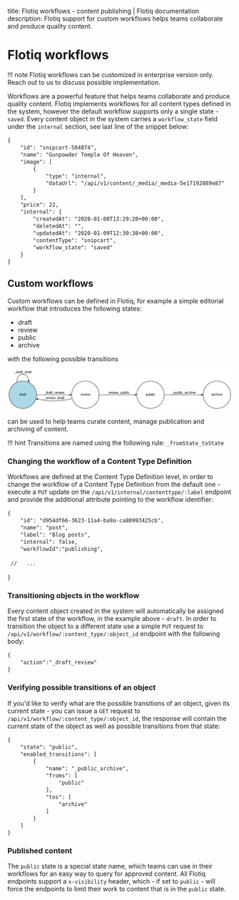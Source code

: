 title: Flotiq workflows - content publishing | Flotiq documentation
description: Flotiq support for custom workflows helps teams collaborate and produce quality content.

# Flotiq workflows

!!! note 
    Flotiq workflows can be customized in enterprise version only. 
    Reach out to us to discuss possible implementation.

Workflows are a powerful feature that helps teams collaborate and produce quality content. 
Flotiq implements workflows for all content types defined in the system, however the default 
workflow supports only a single state - `saved`. Every content object in the system carries a `workflow_state` field under the `internal` section, see last line of the snippet below:

```
{
    "id": "snipcart-584874",
    "name": "Gunpowder Temple Of Heaven",
    "image": [
        {
            "type": "internal",
            "dataUrl": "/api/v1/content/_media/_media-5e17192889e87"
        }
    ],
    "price": 22,
    "internal": {
        "createdAt": "2020-01-08T13:29:28+00:00",
        "deletedAt": "",
        "updatedAt": "2020-01-09T12:30:38+00:00",
        "contentType": "snipcart",
        "workflow_state": "saved"
    }
}
```

## Custom workflows

Custom workflows can be defined in Flotiq, for example a simple editorial workflow that introduces the following states:

- draft
- review
- public
- archive

with the following possible transitions

![](./images/publishing-workflow.svg)

can be used to help teams curate content, manage publication and archiving of content.

!!! hint
    Transitions are named using the following rule: `_fromState_toState`


### Changing the workflow of a Content Type Definition

Workflows are defined at the Content Type Definition level, in order to change the workflow of a Content Type Definition from the default one - execute a `PUT` update on the `/api/v1/internal/contenttype/:label` endpoint and provide the additional attribute pointing to the workflow identifier:

```
{
    "id": "d954df66-3623-11a4-ba9a-ca80993425cb",
    "name": "post",
    "label": "Blog posts",
    "internal": false,
    "workflowId":"publishing",

 //   ...

}
```

### Transitioning objects in the workflow

Every content object created in the system will automatically be assigned the first state of the workflow, in the example above - `draft`. In order to transition the object to a different state use a simple `PUT` request to `/api/v1/workflow/:content_type/:object_id` endpoint with the following body:

```
{
    "action":"_draft_review"
}
```

### Verifying possible transitions of an object

If you'd like to verify what are the possible transitions of an object, given its current state - you can issue a `GET` request to `/api/v1/workflow/:content_type/:object_id`, the response will contain the current state of the object as well as possible transitions from that state:

```
{
    "state": "public",
    "enabled_transitions": [
        {
            "name": "_public_archive",
            "froms": [
                "public"
            ],
            "tos": [
                "archive"
            ]
        }
    ]
}
```

### Published content

The `public` state is a special state name, which teams can use in their workflows for an easy way to query for approved content. All Flotiq endpoints support a `x-visibility` header, which - if set to `public` - will force the endpoints to limit their work to content that is in the `public` state.
